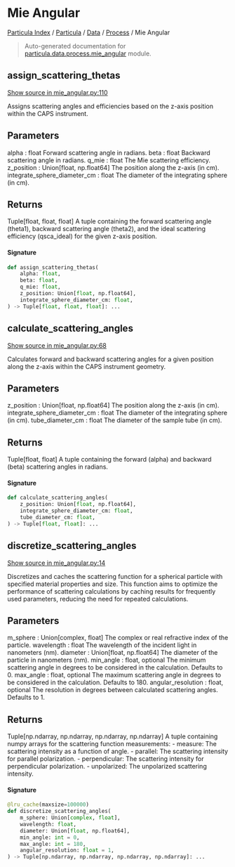 # Mie Angular

[Particula Index](../../../README.md#particula-index) / [Particula](../../index.md#particula) / [Data](../index.md#data) / [Process](./index.md#process) / Mie Angular

> Auto-generated documentation for [particula.data.process.mie_angular](../../../../../particula/data/process/mie_angular.py) module.

## assign_scattering_thetas

[Show source in mie_angular.py:110](../../../../../particula/data/process/mie_angular.py#L110)

Assigns scattering angles and efficiencies based on the z-axis position
within the CAPS instrument.

Parameters
----------
alpha : float
    Forward scattering angle in radians.
beta : float
    Backward scattering angle in radians.
q_mie : float
    The Mie scattering efficiency.
z_position : Union[float, np.float64]
    The position along the z-axis (in cm).
integrate_sphere_diameter_cm : float
    The diameter of the integrating sphere (in cm).

Returns
-------
Tuple[float, float, float]
    A tuple containing the forward scattering angle (theta1), backward
    scattering angle (theta2), and the ideal scattering efficiency
    (qsca_ideal) for the given z-axis position.

#### Signature

```python
def assign_scattering_thetas(
    alpha: float,
    beta: float,
    q_mie: float,
    z_position: Union[float, np.float64],
    integrate_sphere_diameter_cm: float,
) -> Tuple[float, float, float]: ...
```



## calculate_scattering_angles

[Show source in mie_angular.py:68](../../../../../particula/data/process/mie_angular.py#L68)

Calculates forward and backward scattering angles for a given position
along the z-axis within the CAPS instrument geometry.

Parameters
----------
z_position : Union[float, np.float64]
    The position along the z-axis (in cm).
integrate_sphere_diameter_cm : float
    The diameter of the integrating sphere (in cm).
tube_diameter_cm : float
    The diameter of the sample tube (in cm).

Returns
-------
Tuple[float, float]
    A tuple containing the forward (alpha) and backward (beta)
    scattering angles in radians.

#### Signature

```python
def calculate_scattering_angles(
    z_position: Union[float, np.float64],
    integrate_sphere_diameter_cm: float,
    tube_diameter_cm: float,
) -> Tuple[float, float]: ...
```



## discretize_scattering_angles

[Show source in mie_angular.py:14](../../../../../particula/data/process/mie_angular.py#L14)

Discretizes and caches the scattering function for a spherical particle
with specified material properties and size. This function aims to optimize
the performance of scattering calculations by caching results for
frequently used parameters, reducing the need for repeated calculations.

Parameters
----------
m_sphere : Union[complex, float]
    The complex or real refractive index of the particle.
wavelength : float
    The wavelength of the incident light in nanometers (nm).
diameter : Union[float, np.float64]
    The diameter of the particle in nanometers (nm).
min_angle : float, optional
    The minimum scattering angle in degrees to be considered in the
    calculation. Defaults to 0.
max_angle : float, optional
    The maximum scattering angle in degrees to be considered in the
    calculation. Defaults to 180.
angular_resolution : float, optional
    The resolution in degrees between calculated scattering angles.
    Defaults to 1.

Returns
-------
Tuple[np.ndarray, np.ndarray, np.ndarray, np.ndarray]
A tuple containing numpy arrays for the scattering function measurements:
    - measure: The scattering intensity as a function of angle.
    - parallel: The scattering intensity for parallel polarization.
    - perpendicular: The scattering intensity for
        perpendicular polarization.
    - unpolarized: The unpolarized scattering intensity.

#### Signature

```python
@lru_cache(maxsize=100000)
def discretize_scattering_angles(
    m_sphere: Union[complex, float],
    wavelength: float,
    diameter: Union[float, np.float64],
    min_angle: int = 0,
    max_angle: int = 180,
    angular_resolution: float = 1,
) -> Tuple[np.ndarray, np.ndarray, np.ndarray, np.ndarray]: ...
```
